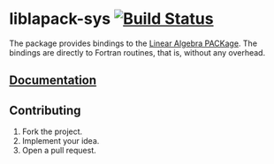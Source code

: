 # liblapack-sys [![Build Status][status-svg]][status-url]

The package provides bindings to the [Linear Algebra PACKage][1]. The bindings
are directly to Fortran routines, that is, without any overhead.

## [Documentation][docs]

## Contributing

1. Fork the project.
2. Implement your idea.
3. Open a pull request.

[1]: http://en.wikipedia.org/wiki/LAPACK

[status-svg]: https://travis-ci.org/stainless-steel/liblapack-sys.svg?branch=master
[status-url]: https://travis-ci.org/stainless-steel/liblapack-sys
[docs]: https://stainless-steel.github.io/liblapack-sys
